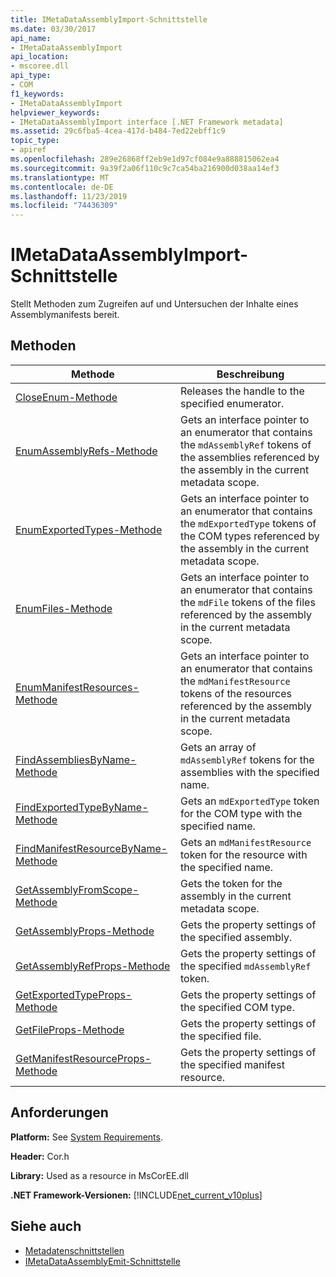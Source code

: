 ```yaml
---
title: IMetaDataAssemblyImport-Schnittstelle
ms.date: 03/30/2017
api_name:
- IMetaDataAssemblyImport
api_location:
- mscoree.dll
api_type:
- COM
f1_keywords:
- IMetaDataAssemblyImport
helpviewer_keywords:
- IMetaDataAssemblyImport interface [.NET Framework metadata]
ms.assetid: 29c6fba5-4cea-417d-b484-7ed22ebff1c9
topic_type:
- apiref
ms.openlocfilehash: 289e26868ff2eb9e1d97cf084e9a888815062ea4
ms.sourcegitcommit: 9a39f2a06f110c9c7ca54ba216900d038aa14ef3
ms.translationtype: MT
ms.contentlocale: de-DE
ms.lasthandoff: 11/23/2019
ms.locfileid: "74436309"
---
```

# <a name="imetadataassemblyimport-interface"></a>IMetaDataAssemblyImport-Schnittstelle
Stellt Methoden zum Zugreifen auf und Untersuchen der Inhalte eines Assemblymanifests bereit.  
  
## <a name="methods"></a>Methoden  
  
|Methode|Beschreibung|  
|------------|-----------------|  
|[CloseEnum-Methode](../../../../docs/framework/unmanaged-api/metadata/imetadataassemblyimport-closeenum-method.md)|Releases the handle to the specified enumerator.|  
|[EnumAssemblyRefs-Methode](../../../../docs/framework/unmanaged-api/metadata/imetadataassemblyimport-enumassemblyrefs-method.md)|Gets an interface pointer to an enumerator that contains the `mdAssemblyRef` tokens of the assemblies referenced by the assembly in the current metadata scope.|  
|[EnumExportedTypes-Methode](../../../../docs/framework/unmanaged-api/metadata/imetadataassemblyimport-enumexportedtypes-method.md)|Gets an interface pointer to an enumerator that contains the `mdExportedType` tokens of the COM types referenced by the assembly in the current metadata scope.|  
|[EnumFiles-Methode](../../../../docs/framework/unmanaged-api/metadata/imetadataassemblyimport-enumfiles-method.md)|Gets an interface pointer to an enumerator that contains the `mdFile` tokens of the files referenced by the assembly in the current metadata scope.|  
|[EnumManifestResources-Methode](../../../../docs/framework/unmanaged-api/metadata/imetadataassemblyimport-enummanifestresources-method.md)|Gets an interface pointer to an enumerator that contains the `mdManifestResource` tokens of the resources referenced by the assembly in the current metadata scope.|  
|[FindAssembliesByName-Methode](../../../../docs/framework/unmanaged-api/metadata/imetadataassemblyimport-findassembliesbyname-method.md)|Gets an array of `mdAssemblyRef` tokens for the assemblies with the specified name.|  
|[FindExportedTypeByName-Methode](../../../../docs/framework/unmanaged-api/metadata/imetadataassemblyimport-findexportedtypebyname-method.md)|Gets an `mdExportedType` token for the COM type with the specified name.|  
|[FindManifestResourceByName-Methode](../../../../docs/framework/unmanaged-api/metadata/imetadataassemblyimport-findmanifestresourcebyname-method.md)|Gets an `mdManifestResource` token for the resource with the specified name.|  
|[GetAssemblyFromScope-Methode](../../../../docs/framework/unmanaged-api/metadata/imetadataassemblyimport-getassemblyfromscope-method.md)|Gets the token for the assembly in the current metadata scope.|  
|[GetAssemblyProps-Methode](../../../../docs/framework/unmanaged-api/metadata/imetadataassemblyimport-getassemblyprops-method.md)|Gets the property settings of the specified assembly.|  
|[GetAssemblyRefProps-Methode](../../../../docs/framework/unmanaged-api/metadata/imetadataassemblyimport-getassemblyrefprops-method.md)|Gets the property settings of the specified `mdAssemblyRef` token.|  
|[GetExportedTypeProps-Methode](../../../../docs/framework/unmanaged-api/metadata/imetadataassemblyimport-getexportedtypeprops-method.md)|Gets the property settings of the specified COM type.|  
|[GetFileProps-Methode](../../../../docs/framework/unmanaged-api/metadata/imetadataassemblyimport-getfileprops-method.md)|Gets the property settings of the specified file.|  
|[GetManifestResourceProps-Methode](../../../../docs/framework/unmanaged-api/metadata/imetadataassemblyimport-getmanifestresourceprops-method.md)|Gets the property settings of the specified manifest resource.|  
  
## <a name="requirements"></a>Anforderungen  
 **Platform:** See [System Requirements](../../../../docs/framework/get-started/system-requirements.md).  
  
 **Header:** Cor.h  
  
 **Library:** Used as a resource in MsCorEE.dll  
  
 **.NET Framework-Versionen:** [!INCLUDE[net_current_v10plus](../../../../includes/net-current-v10plus-md.md)]  
  
## <a name="see-also"></a>Siehe auch

- [Metadatenschnittstellen](../../../../docs/framework/unmanaged-api/metadata/metadata-interfaces.md)
- [IMetaDataAssemblyEmit-Schnittstelle](../../../../docs/framework/unmanaged-api/metadata/imetadataassemblyemit-interface.md)
